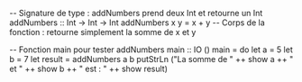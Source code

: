 -- Signature de type : addNumbers prend deux Int et retourne un Int
addNumbers :: Int -> Int -> Int
addNumbers x y = x + y
-- Corps de la fonction : retourne simplement la somme de x et y

-- Fonction main pour tester addNumbers
main :: IO ()
main = do
    let a = 5
    let b = 7
    let result = addNumbers a b
    putStrLn ("La somme de " ++ show a ++ " et " ++ show b ++ " est : " ++ show result)
